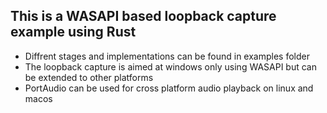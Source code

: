 ## This is a WASAPI based loopback capture example using Rust
- Diffrent stages and implementations can be found in examples folder
- The loopback capture is aimed at windows only using WASAPI but can be extended to other platforms
- PortAudio can be used for cross platform audio playback on linux and macos
